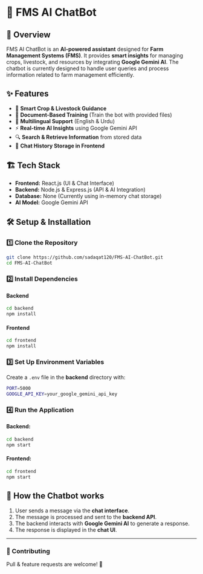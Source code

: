 # 🌿 FMS AI ChatBot

## 🚜 Overview

FMS AI ChatBot is an **AI-powered assistant** designed for **Farm Management Systems (FMS)**. It provides **smart insights** for managing crops, livestock, and resources by integrating **Google Gemini AI**. The chatbot is currently designed to handle user queries and process information related to farm management efficiently.

## ✨ Features

- 🌱 **Smart Crop & Livestock Guidance**
- 📂 **Document-Based Training** (Train the bot with provided files)
- 💬 **Multilingual Support** (English & Urdu)
- ⚡ **Real-time AI Insights** using Google Gemini API
- 🔍 **Search & Retrieve Information** from stored data
- 💾 **Chat History Storage in Frontend**

## 🏗 Tech Stack

- **Frontend:** React.js (UI & Chat Interface)
- **Backend:** Node.js & Express.js (API & AI Integration)
- **Database:** None (Currently using in-memory chat storage)
- **AI Model:** Google Gemini API

## 🛠 Setup & Installation

### 1️⃣ Clone the Repository

```sh
git clone https://github.com/sadaqat120/FMS-AI-ChatBot.git
cd FMS-AI-ChatBot
```

### 2️⃣ Install Dependencies

#### **Backend**

```sh
cd backend
npm install
```

#### **Frontend**

```sh
cd frontend
npm install
```

### 3️⃣ Set Up Environment Variables

Create a `.env` file in the **backend** directory with:

```sh
PORT=5000
GOOGLE_API_KEY=your_google_gemini_api_key
```

### 4️⃣ Run the Application

#### **Backend:**

```sh
cd backend
npm start
```

#### **Frontend:**

```sh
cd frontend
npm start
```

## 📂 How the Chatbot works

1. User sends a message via the **chat interface**.
2. The message is processed and sent to the **backend API**.
3. The backend interacts with **Google Gemini AI** to generate a response.
4. The response is displayed in the **chat UI**.

---

### 🤝 Contributing

Pull & feature requests are welcome! 🚀

